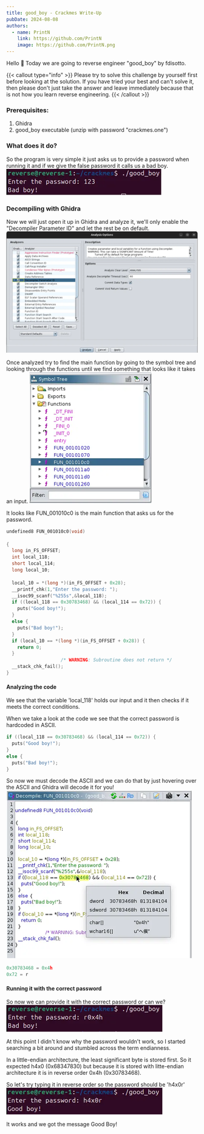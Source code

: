 ```yaml
---
title: good_boy - Crackmes Write-Up
pubDate: 2024-08-08
authors:
  - name: PrintN
    link: https://github.com/PrintN
    image: https://github.com/PrintN.png
---
```

Hello 👋 Today we are going to reverse engineer "good_boy" by fdisotto.

{{< callout type="info" >}}
  Please try to solve this challenge by yourself first before looking at the solution. If you have tried your best and can't solve it, then please don't just take the answer and leave immediately because that is not how you learn reverse engineering. 
{{< /callout >}}

### Prerequisites:
1. Ghidra
2. good_boy executable (unzip with password "crackmes.one")

### What does it do?
So the program is very simple it just asks us to provide a password when running it and if we give the false password it calls us a bad boy.
![Screenshot 1](./1.webp)

### Decompiling with Ghidra
Now we will just open it up in Ghidra and analyze it, we'll only enable the "Decompiler Parameter ID" and let the rest be on default.
![Screenshot 2](./2.webp)

Once analyzed try to find the main function by going to the symbol tree and looking through the functions until we find something that looks like it takes an input.
![Screenshot 3](./3.webp)

It looks like FUN_001010c0 is the main function that asks us for the password.
   
```c
undefined8 FUN_001010c0(void)

{
  long in_FS_OFFSET;
  int local_118;
  short local_114;
  long local_10;
  
  local_10 = *(long *)(in_FS_OFFSET + 0x28);
  __printf_chk(1,"Enter the password: ");
  __isoc99_scanf("%255s",&local_118);
  if ((local_118 == 0x30783468) && (local_114 == 0x72)) {
    puts("Good boy!");
  }
  else {
    puts("Bad boy!");
  }
  if (local_10 == *(long *)(in_FS_OFFSET + 0x28)) {
    return 0;
  }
                    /* WARNING: Subroutine does not return */
  __stack_chk_fail();
}
```

#### Analyzing the code
We see that the variable 'local_118' holds our input and it then checks if it meets the correct conditions. 

When we take a look at the code we see that the correct password is hardcoded in ASCII.
```c
if ((local_118 == 0x30783468) && (local_114 == 0x72)) {
  puts("Good boy!");
}
else {
  puts("Bad boy!");
}
```
So now we must decode the ASCII and we can do that by just hovering over the ASCII and Ghidra will decode it for you!
![Screenshot 4](./4.webp)

```c
0x30783468 = 0x4h
0x72 = r
```

#### Running it with the correct password
So now we can provide it with the correct password or can we?
![Screenshot 5](./5.webp)

At this point I didn't know why the password wouldn't work, so I started searching a bit around and stumbled across the term endianness. 

In a little-endian architecture, the least significant byte is stored first. So it expected h4x0 (0x68347830) but because it is stored with litte-endian architecture it is in reverse order 0x4h (0x30783468).

So let's try typing it in reverse order so the password should be 'h4x0r'
![Screenshot 6](./6.webp)

It works and we got the message Good Boy!
